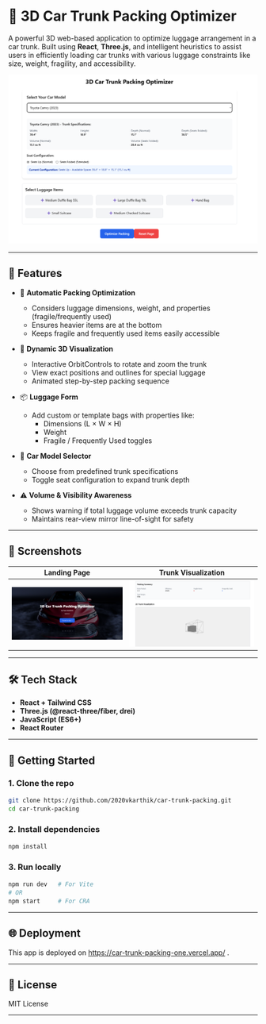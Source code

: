 
# 🚗 3D Car Trunk Packing Optimizer

A powerful 3D web-based application to optimize luggage arrangement in a car trunk. Built using **React**, **Three.js**, and intelligent heuristics to assist users in efficiently loading car trunks with various luggage constraints like size, weight, fragility, and accessibility.

![Demo Screenshot](./public/images/demo-screenshot.png)

---

## 🧠 Features

- 🔁 **Automatic Packing Optimization**
  - Considers luggage dimensions, weight, and properties (fragile/frequently used)
  - Ensures heavier items are at the bottom
  - Keeps fragile and frequently used items easily accessible

- 🧳 **Dynamic 3D Visualization**
  - Interactive OrbitControls to rotate and zoom the trunk
  - View exact positions and outlines for special luggage
  - Animated step-by-step packing sequence

- 📦 **Luggage Form**
  - Add custom or template bags with properties like:
    - Dimensions (L × W × H)
    - Weight
    - Fragile / Frequently Used toggles

- 🚙 **Car Model Selector**
  - Choose from predefined trunk specifications
  - Toggle seat configuration to expand trunk depth

- ⚠️ **Volume & Visibility Awareness**
  - Shows warning if total luggage volume exceeds trunk capacity
  - Maintains rear-view mirror line-of-sight for safety

---

## 📸 Screenshots

| Landing Page | Trunk Visualization |
|--------------|---------------------|
| ![Landing](./public/images/landing.png) | ![Trunk](./public/images/trunk-visual.png) |

---

## 🛠️ Tech Stack

- **React + Tailwind CSS**
- **Three.js (@react-three/fiber, drei)**
- **JavaScript (ES6+)**
- **React Router**

---

## 🚀 Getting Started

### 1. Clone the repo

```bash
git clone https://github.com/2020vkarthik/car-trunk-packing.git
cd car-trunk-packing
```

### 2. Install dependencies

```bash
npm install
```

### 3. Run locally

```bash
npm run dev   # For Vite
# OR
npm start     # For CRA
```

---

## 🌐 Deployment

This app is deployed on https://car-trunk-packing-one.vercel.app/ .


---

## 📄 License

MIT License

---

